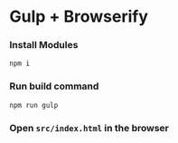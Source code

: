 # Gulp + Browserify

### Install Modules
```
npm i
```

### Run build command
```
npm run gulp
```

### Open ```src/index.html``` in the browser